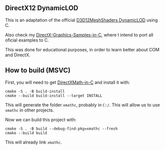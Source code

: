 ## DirectX12 DynamicLOD
This is an adaptation of the official [D3D12MeshShaders DynamicLOD](https://github.com/microsoft/DirectX-Graphics-Samples/tree/master/Samples/Desktop/D3D12MeshShaders/src/DynamicLOD) using C.

Also check my [DirectX-Graphics-Samples-in-C](https://github.com/simstim-star/DirectX-Graphics-Samples-in-C), where I intend to port all oficial examples to C.

This was done for educational purposes, in order to learn better about COM and DirectX.

## How to build (MSVC)
First, you will need to get [DirectXMath-in-C](https://github.com/simstim-star/DirectXMath-in-C) and install it with:

```
cmake -S . -B build-install
cmake --build build-install --target INSTALL
```

This will generate the folder `xmathc`, probably in `C:/`. This will allow us to use `xmathc` in other projects.

Now we can build this project with:

```
cmake -S . -B build --debug-find-pkg=xmathc --fresh
cmake --build build
```

This will already link `xmathc`.
```
